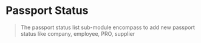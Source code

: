 # Passport Status 
>The passport status list sub-module encompass to add new passport status like company, employee, PRO, supplier 